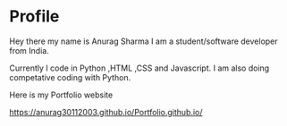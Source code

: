 # Profile

Hey there my name is Anurag Sharma 
I am  a student/software developer from India.

Currently I code in Python ,HTML ,CSS and Javascript.
I am also doing competative coding with Python.


Here is my Portfolio website

https://anurag30112003.github.io/Portfolio.github.io/
